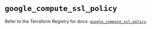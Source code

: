 # `google_compute_ssl_policy`

Refer to the Terraform Registry for docs: [`google_compute_ssl_policy`](https://registry.terraform.io/providers/hashicorp/google/6.1.0/docs/resources/compute_ssl_policy).
